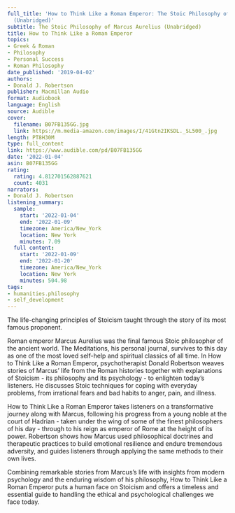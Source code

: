 ```yaml
---
full_title: 'How to Think Like a Roman Emperor: The Stoic Philosophy of Marcus Aurelius
  (Unabridged)'
subtitle: The Stoic Philosophy of Marcus Aurelius (Unabridged)
title: How to Think Like a Roman Emperor
topics:
- Greek & Roman
- Philosophy
- Personal Success
- Roman Philosophy
date_published: '2019-04-02'
authors:
- Donald J. Robertson
publisher: Macmillan Audio
format: Audiobook
language: English
source: Audible
cover:
  filename: B07FB135GG.jpg
  link: https://m.media-amazon.com/images/I/41Gtn2IKSDL._SL500_.jpg
length: PT8H30M
type: full_content
link: https://www.audible.com/pd/B07FB135GG
date: '2022-01-04'
asin: B07FB135GG
rating:
  rating: 4.812701562887621
  count: 4031
narrators:
- Donald J. Robertson
listening_summary:
  sample:
    start: '2022-01-04'
    end: '2022-01-09'
    timezone: America/New_York
    location: New York
    minutes: 7.09
  full content:
    start: '2022-01-09'
    end: '2022-01-20'
    timezone: America/New_York
    location: New York
    minutes: 504.98
tags:
- humanities.philosophy
- self_development
---
```

The life-changing principles of Stoicism taught through the story of its most famous proponent.

Roman emperor Marcus Aurelius was the final famous Stoic philosopher of the ancient world. The Meditations, his personal journal, survives to this day as one of the most loved self-help and spiritual classics of all time. In How to Think Like a Roman Emperor, psychotherapist Donald Robertson weaves stories of Marcus’ life from the Roman histories together with explanations of Stoicism - its philosophy and its psychology - to enlighten today’s listeners. He discusses Stoic techniques for coping with everyday problems, from irrational fears and bad habits to anger, pain, and illness.

How to Think Like a Roman Emperor takes listeners on a transformative journey along with Marcus, following his progress from a young noble at the court of Hadrian - taken under the wing of some of the finest philosophers of his day - through to his reign as emperor of Rome at the height of its power. Robertson shows how Marcus used philosophical doctrines and therapeutic practices to build emotional resilience and endure tremendous adversity, and guides listeners through applying the same methods to their own lives.

Combining remarkable stories from Marcus’s life with insights from modern psychology and the enduring wisdom of his philosophy, How to Think Like a Roman Emperor puts a human face on Stoicism and offers a timeless and essential guide to handling the ethical and psychological challenges we face today.


